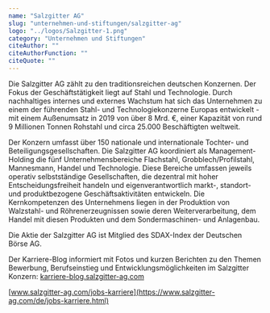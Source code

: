 ```yaml
---
name: "Salzgitter AG"
slug: "unternehmen-und-stiftungen/salzgitter-ag"
logo: "../logos/Salzgitter-1.png"
category: "Unternehmen und Stiftungen"
citeAuthor: ""
citeAuthorFunction: ""
citeQuote: ""
---
```


Die Salzgitter AG zählt zu den traditionsreichen deutschen Konzernen. Der Fokus der Geschäftstätigkeit liegt auf Stahl und Technologie. Durch nachhaltiges internes und externes Wachstum hat sich das Unternehmen zu einem der führenden Stahl- und Technologiekonzerne Europas entwickelt - mit einem Außenumsatz in 2019 von über 8 Mrd. €, einer Kapazität von rund 9 Millionen Tonnen Rohstahl und circa 25.000 Beschäftigten weltweit.

Der Konzern umfasst über 150 nationale und internationale Tochter- und Beteiligungsgesellschaften. Die Salzgitter AG koordiniert als Management-Holding die fünf Unternehmensbereiche Flachstahl, Grobblech/Profilstahl, Mannesmann, Handel und Technologie. Diese Bereiche umfassen jeweils operativ selbstständige Gesellschaften, die dezentral mit hoher Entscheidungsfreiheit handeln und eigenverantwortlich markt-, standort- und produktbezogene Geschäftsaktivitäten entwickeln. Die Kernkompetenzen des Unternehmens liegen in der Produktion von Walzstahl- und Röhrenerzeugnissen sowie deren Weiterverarbeitung, dem Handel mit diesen Produkten und dem Sondermaschinen- und Anlagenbau.

Die Aktie der Salzgitter AG ist Mitglied des SDAX-Index der Deutschen Börse AG.

Der Karriere-Blog informiert mit Fotos und kurzen Berichten zu den Themen Bewerbung, Berufseinstieg und Entwicklungsmöglichkeiten im Salzgitter Konzern: [karriere-blog.salzgitter-ag.com](https://karriere-blog.salzgitter-ag.com/)

[www.salzgitter-ag.com/jobs-karriere](https://www.salzgitter-ag.com/de/jobs-karriere.html)
